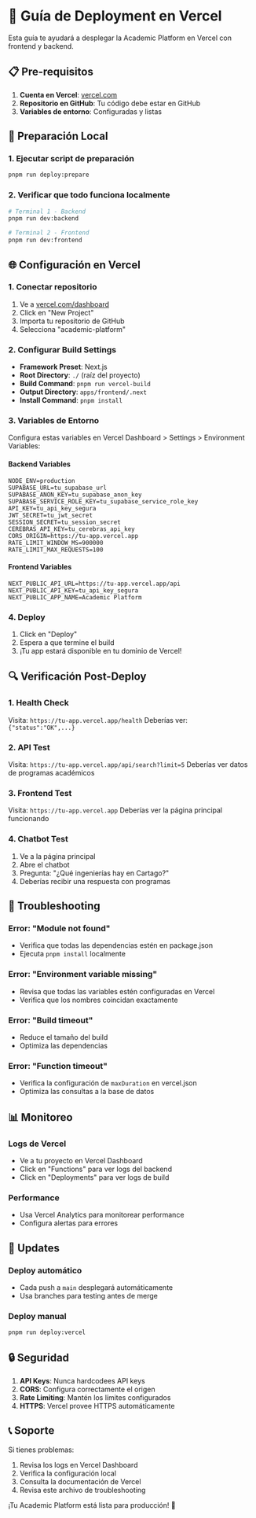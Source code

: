 # 🚀 Guía de Deployment en Vercel

Esta guía te ayudará a desplegar la Academic Platform en Vercel con frontend y backend.

## 📋 Pre-requisitos

1. **Cuenta en Vercel**: [vercel.com](https://vercel.com)
2. **Repositorio en GitHub**: Tu código debe estar en GitHub
3. **Variables de entorno**: Configuradas y listas

## 🔧 Preparación Local

### 1. Ejecutar script de preparación

```bash
pnpm run deploy:prepare
```

### 2. Verificar que todo funciona localmente

```bash
# Terminal 1 - Backend
pnpm run dev:backend

# Terminal 2 - Frontend
pnpm run dev:frontend
```

## 🌐 Configuración en Vercel

### 1. Conectar repositorio

1. Ve a [vercel.com/dashboard](https://vercel.com/dashboard)
2. Click en "New Project"
3. Importa tu repositorio de GitHub
4. Selecciona "academic-platform"

### 2. Configurar Build Settings

- **Framework Preset**: Next.js
- **Root Directory**: `./` (raíz del proyecto)
- **Build Command**: `pnpm run vercel-build`
- **Output Directory**: `apps/frontend/.next`
- **Install Command**: `pnpm install`

### 3. Variables de Entorno

Configura estas variables en Vercel Dashboard > Settings > Environment Variables:

#### Backend Variables

```
NODE_ENV=production
SUPABASE_URL=tu_supabase_url
SUPABASE_ANON_KEY=tu_supabase_anon_key
SUPABASE_SERVICE_ROLE_KEY=tu_supabase_service_role_key
API_KEY=tu_api_key_segura
JWT_SECRET=tu_jwt_secret
SESSION_SECRET=tu_session_secret
CEREBRAS_API_KEY=tu_cerebras_api_key
CORS_ORIGIN=https://tu-app.vercel.app
RATE_LIMIT_WINDOW_MS=900000
RATE_LIMIT_MAX_REQUESTS=100
```

#### Frontend Variables

```
NEXT_PUBLIC_API_URL=https://tu-app.vercel.app/api
NEXT_PUBLIC_API_KEY=tu_api_key_segura
NEXT_PUBLIC_APP_NAME=Academic Platform
```

### 4. Deploy

1. Click en "Deploy"
2. Espera a que termine el build
3. ¡Tu app estará disponible en tu dominio de Vercel!

## 🔍 Verificación Post-Deploy

### 1. Health Check

Visita: `https://tu-app.vercel.app/health`
Deberías ver: `{"status":"OK",...}`

### 2. API Test

Visita: `https://tu-app.vercel.app/api/search?limit=5`
Deberías ver datos de programas académicos

### 3. Frontend Test

Visita: `https://tu-app.vercel.app`
Deberías ver la página principal funcionando

### 4. Chatbot Test

1. Ve a la página principal
2. Abre el chatbot
3. Pregunta: "¿Qué ingenierías hay en Cartago?"
4. Deberías recibir una respuesta con programas

## 🐛 Troubleshooting

### Error: "Module not found"

- Verifica que todas las dependencias estén en package.json
- Ejecuta `pnpm install` localmente

### Error: "Environment variable missing"

- Revisa que todas las variables estén configuradas en Vercel
- Verifica que los nombres coincidan exactamente

### Error: "Build timeout"

- Reduce el tamaño del build
- Optimiza las dependencias

### Error: "Function timeout"

- Verifica la configuración de `maxDuration` en vercel.json
- Optimiza las consultas a la base de datos

## 📊 Monitoreo

### Logs de Vercel

- Ve a tu proyecto en Vercel Dashboard
- Click en "Functions" para ver logs del backend
- Click en "Deployments" para ver logs de build

### Performance

- Usa Vercel Analytics para monitorear performance
- Configura alertas para errores

## 🔄 Updates

### Deploy automático

- Cada push a `main` desplegará automáticamente
- Usa branches para testing antes de merge

### Deploy manual

```bash
pnpm run deploy:vercel
```

## 🔒 Seguridad

1. **API Keys**: Nunca hardcodees API keys
2. **CORS**: Configura correctamente el origen
3. **Rate Limiting**: Mantén los límites configurados
4. **HTTPS**: Vercel provee HTTPS automáticamente

## 📞 Soporte

Si tienes problemas:

1. Revisa los logs en Vercel Dashboard
2. Verifica la configuración local
3. Consulta la documentación de Vercel
4. Revisa este archivo de troubleshooting

¡Tu Academic Platform está lista para producción! 🎉
